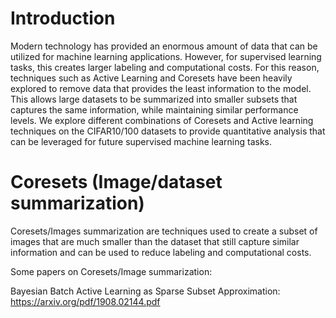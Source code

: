 # Introduction

Modern technology has provided an enormous amount of data that can be utilized for machine learning applications. However, for supervised learning tasks, this creates larger labeling and computational costs. For this reason, techniques such as Active Learning and Coresets have been heavily explored to remove data that provides the least information to the model. This allows large datasets to be summarized into smaller subsets that captures the same information, while maintaining similar performance levels. We explore different combinations of Coresets and Active learning techniques on the CIFAR10/100 datasets to provide quantitative analysis that can be leveraged for future supervised machine learning tasks.

# Coresets (Image/dataset summarization)

Coresets/Images summarization are techniques used to create a subset of images that are much smaller than the dataset that still capture similar information and can be used to reduce labeling and computational costs.

Some papers on Coresets/Image summarization:

Bayesian Batch Active Learning as Sparse Subset Approximation: https://arxiv.org/pdf/1908.02144.pdf


